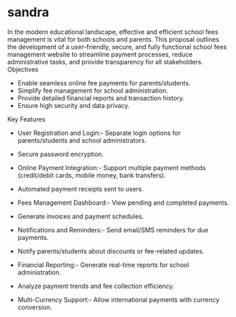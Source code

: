 # sandra
In the modern educational landscape, effective and efficient school fees management is vital for both schools and parents. This proposal outlines the development of a user-friendly, secure, and fully functional school fees management website to streamline payment processes, reduce administrative tasks, and provide transparency for all stakeholders.
Objectives
- Enable seamless online fee payments for parents/students.
- Simplify fee management for school administration.
- Provide detailed financial reports and transaction history.
- Ensure high security and data privacy.

Key Features
- User Registration and Login:- Separate login options for parents/students and school administrators.
- Secure password encryption.

- Online Payment Integration:- Support multiple payment methods (credit/debit cards, mobile money, bank transfers).
- Automated payment receipts sent to users.

- Fees Management Dashboard:- View pending and completed payments.
- Generate invoices and payment schedules.

- Notifications and Reminders:- Send email/SMS reminders for due payments.
- Notify parents/students about discounts or fee-related updates.

- Financial Reporting:- Generate real-time reports for school administration.
- Analyze payment trends and fee collection efficiency.

- Multi-Currency Support:- Allow international payments with currency conversion.



